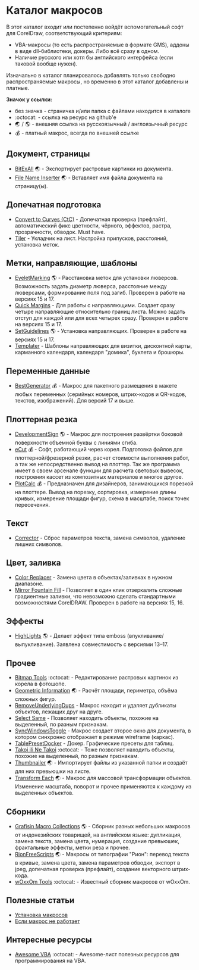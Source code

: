 # Каталог макросов

В этот каталог входит или постепенно войдёт вспомогательный софт для CorelDraw, соответствующий критериям: 
- VBA-макросы (то есть распространяемые в формате GMS), аддоны в виде dll-библиотеки, докеры. Либо всё сразу в одном.
- Наличие русского или хотя бы английского интерфейса (если таковой вообще нужен).

Изначально в каталог планировалось добавлять только свободно распространяемые макросы, но временно в этот каталог добавлены и платные.

**Значок у ссылки:**

- без значка - страничка и/или папка с файлами находится в каталоге
- :octocat: - ссылка на ресурс на github'е
- :earth_asia: &#47; :earth_americas: - внешняя ссылка на русскоязычный / англоязычный ресурс
- :moneybag: - платный макрос, всегда по внешней ссылке

## Документ, страницы
- [BitExAll](https://forum.rudtp.ru/resources/x8-iz-korelovskogo-fajla-vytaschit-rastrovye-kartinki.1955/) :earth_asia: - Экспортирует растровые картинки из документа.
- [File Name Inserter](https://www.oberonplace.com/vba/drawmacros/pathlabel/index.htm) :earth_asia: - Вставляет имя файла документа на страницу(ы).

## Допечатная подготовка
- [Convert to Curves (CtC)](catalog/CtC) - Допечатная проверка (префлайт), автоматический фикс цветности, чёрного, эффектов, растра, прозрачности, обводок. Must have.
- [Tiler](catalog/Tiler#readme) - Укладчик на лист. Настройка припусков, расстояний, установка меток.

## Метки, направляющие, шаблоны
- [EyeletMarking](http://www.corelvba.com/index.php?pages=eyelet_1) :earth_americas: - Расстановка меток для установки люверсов. Возможность задать диаметр люверса, расстояние между люверсами, формирование поля под загиб. Проверен в работе на версиях 15 и 17.
- [Quick Margins](catalog/QuickMargins) - Для работы с направляющими. Создает сразу четыре направляющие относительно границ листа. Можно задать отступ для каждой или для всех четырех сразу. Проверен в работе на версиях 15 и 17.
- [SetGuidelines](http://corelvba.com/index.php?pages=setguide_1) :earth_americas: - Установка направляющих. Проверен в работе на версиях 15 и 17.
- [Templater](catalog/Templater) - Шаблоны направляющих для визитки, дисконтной карты, карманного календаря, календаря "домика", буклета и брошюры.

## Переменные данные
- [BestGenerator](https://bestgenerator.smartprepress.ru) :moneybag: - Макрос для пакетного размещения в макете любых переменных (серийных номеров, штрих-кодов и QR-кодов, текстов, изображений). Для версий 17 и выше.

## Плоттерная резка
- [DevelopmentSign](http://corelvba.com/index.php?pages=develop_1) :earth_americas: - Макрос для построения развёртки боковой поверхности объемной буквы с линиями сгиба.
- [eCut](http://www.plotcalc.com) :moneybag: - Софт, работающий через корел. Подготовка файлов для плоттерной/фрезерной резки, расчет стоимости выполнения работ, а так же непосредственно вывод на плоттер. Так же программа имеет в своем арсенале функции для расчета световых вывесок, построения кассет из композитных материалов и многое другое.
- [PlotCalc](http://www.plotcalc.com) :moneybag: - Предназначен для дизайнеров, занимающихся порезкой на плоттере. Вывод на порезку, сортировка, измерение длины кривых, измерение площади фигур, схема в масштабе, поиск точек пересечения.

## Текст
- [Corrector](catalog/Corrector) - Сброс параметров текста, замена символов, удаление лишних символов.

## Цвет, заливка
- [Color Replacer](catalog/ColorReplacer) - Замена цвета в объектах/заливках в нужном диапазоне.
- [Mirror Fountain Fill](catalog/MirrorFF) - Позволяет в один клик отзеркалить сложные градиентные заливки, что невозможно сделать стандартными возможностями CorelDRAW. Проверен в работе на версиях 15, 16.

## Эффекты
- [HighLights](http://www.corelvba.com/index.php?pages=high_1) :earth_americas: - Делает эффект типа emboss (впукливание/выпукливание). Заявлена совместимость с версиями 13–17.

## Прочее
- [Bitmap Tools](https://github.com/elvin-nsk/BitmapTools) :octocat: - Редактирование растровых картинок из корела в фотошопе.
- [Geometric Information](https://smartprepress.ru/GeometricExt.gms) :earth_asia: - Расчёт площади, периметра, объёма сложных фигур.
- [RemoveUnderlyingDups](catalog/RemoveUnderlyingDups) - Макрос находит и удаляет дубликаты объектов, лежащих друг на друге.
- [Select Same](catalog/SelectSame) - Позволяет находить объекты, похожие на выделенный, по разным признакам.
- [SyncWindowsToggle](catalog/SyncWindowsToggle) - Макрос создает второе окно для документа, в котором синхронно отображает в режиме wireframe (каркас).
- [TablePresetDocker](catalog/TablePresetDocker) - Докер. Графические пресеты для таблиц.
- [Takoi ili Ne Takoi](https://github.com/elvin-nsk/TakoiNeTakoi) :octocat: - Тоже позволяет находить объекты, похожие на выделенный, по разным признакам.
- [Thumbnailer](https://www.oberonplace.com/vba/drawmacros/thumbnailer/index.htm) :earth_asia: - Импортирует файлы из указанной папки и создаёт для них превьюшки на листе.
- [Transform Each](https://forum.rudtp.ru/threads/macros-transform-each-v-2.70491/) :earth_asia: - Макрос для массовой трансформации объектов. Изменение масштаба, поворот и прочее применяются к каждому из выделенных объектов.

## Сборники
- [Grafisin Macro Collections](http://www.grafisin.com/2018/04/free-macro-collections-2018-for.html) :earth_americas: - Сборник разных небольших макросов от индонезийских товарищей, на английском языке: дупликация, замена текста, замена цвета, нумерация, создание превьюшек, фрактальные эффекты, метки реза и прочее.
- [RionFreeScripts](http://www.rion.ru/information/scripts/) :earth_asia: - Макросы от типографии "Рион": перевод текста в кривые, замена цвета, замена параметров обводки, экспорт в jpeg, допечатная проверка (префлайт), создание векторного штрих-кода.
- [wOxxOm Tools](https://github.com/elvin-nsk/wx_Tools) :octocat: - Известный сборник макросов от wOxxOm.




## Полезные статьи

- [Установка макросов](articles/installation.md)
- [Если макрос не работает](articles/vba-repair.md)

## Интересные ресурсы
- [Awesome VBA](https://github.com/sancarn/awesome-vba#readme) :octocat: - Awesome-лист полезных ресурсов для программирования на VBA.
